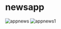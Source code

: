 # newsapp


![appnews](https://user-images.githubusercontent.com/69036818/133097228-712eea60-fa1a-48fd-90f3-c7572b21d65a.png)
![appnews1](https://user-images.githubusercontent.com/69036818/133097243-9e1c2e9a-0acb-4843-9396-62847b350c27.png)

